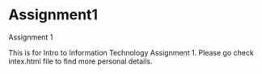 # Assignment1
Assignment 1

This is for Intro to Information Technology Assignment 1. Please go check intex.html file to find more personal details. 
